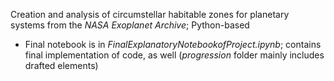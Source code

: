  Creation and analysis of circumstellar habitable zones for planetary systems from the _NASA Exoplanet Archive_; Python-based 
 
 * Final notebook is in _FinalExplanatoryNotebookofProject.ipynb_; contains final implementation of code, as well (_progression_ folder mainly includes drafted elements)
